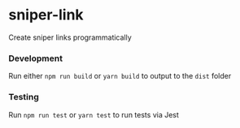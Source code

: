 # sniper-link
Create sniper links programmatically 

### Development
Run either `npm run build` or `yarn build` to output to the `dist` folder

### Testing
Run `npm run test` or `yarn test` to run tests via Jest